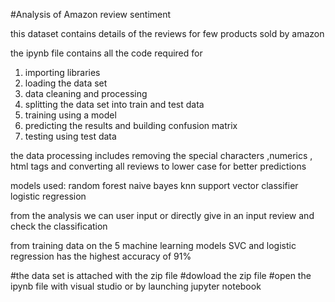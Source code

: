 #Analysis of Amazon review sentiment 

this dataset contains details of the reviews for few products sold by amazon 

the ipynb file contains all the code required for 
1. importing libraries
2. loading the data set
3. data cleaning and processing 
4. splitting the data set into train and test data
5. training using a model
6. predicting the results and building confusion matrix
7. testing using test data  

the data processing includes removing the special characters ,numerics , html tags and converting all reviews to lower case for better predictions

models used:
    random forest 
    naive bayes
    knn 
    support vector classifier
    logistic regression 

from the analysis we can user input or directly give in an input review and check the classification 

from training data on the 5 machine learning models 
    SVC and logistic regression has the highest accuracy of 91%

#the data set is attached with the zip file 
#dowload the zip file 
#open the ipynb file with visual studio or by launching jupyter notebook